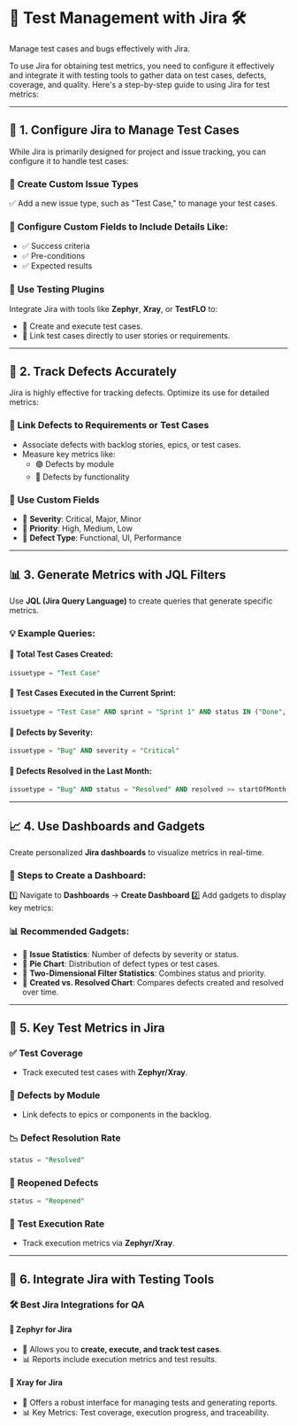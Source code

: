 # 📌 **Test Management with Jira** 🛠️

Manage test cases and bugs effectively with Jira.

To use Jira for obtaining test metrics, you need to configure it effectively and integrate it with testing tools to gather data on test cases, defects, coverage, and quality. Here's a step-by-step guide to using Jira for test metrics:

---

## 🔧 **1. Configure Jira to Manage Test Cases**

While Jira is primarily designed for project and issue tracking, you can configure it to handle test cases:

### 📌 **Create Custom Issue Types**
✅ Add a new issue type, such as "Test Case," to manage your test cases.

### 📝 **Configure Custom Fields to Include Details Like:**
- ✅ Success criteria
- ✅ Pre-conditions
- ✅ Expected results

### 🔗 **Use Testing Plugins**
Integrate Jira with tools like **Zephyr**, **Xray**, or **TestFLO** to:
- 📌 Create and execute test cases.
- 📌 Link test cases directly to user stories or requirements.

---

## 🐞 **2. Track Defects Accurately**

Jira is highly effective for tracking defects. Optimize its use for detailed metrics:

### 🔗 **Link Defects to Requirements or Test Cases**
- Associate defects with backlog stories, epics, or test cases.
- Measure key metrics like:
  - 🟢 Defects by module
  - 🔴 Defects by functionality

### 🎯 **Use Custom Fields**
- 📌 **Severity**: Critical, Major, Minor
- 📌 **Priority**: High, Medium, Low
- 📌 **Defect Type**: Functional, UI, Performance

---

## 📊 **3. Generate Metrics with JQL Filters**

Use **JQL (Jira Query Language)** to create queries that generate specific metrics.

### 💡 **Example Queries:**

#### 📝 **Total Test Cases Created:**
```sql
issuetype = "Test Case"
```

#### 🔄 **Test Cases Executed in the Current Sprint:**
```sql
issuetype = "Test Case" AND sprint = "Sprint 1" AND status IN ("Done", "In Progress")
```

#### 🐞 **Defects by Severity:**
```sql
issuetype = "Bug" AND severity = "Critical"
```

#### 📅 **Defects Resolved in the Last Month:**
```sql
issuetype = "Bug" AND status = "Resolved" AND resolved >= startOfMonth()
```

---

## 📈 **4. Use Dashboards and Gadgets**

Create personalized **Jira dashboards** to visualize metrics in real-time.

### 🔹 **Steps to Create a Dashboard:**
1️⃣ Navigate to **Dashboards** → **Create Dashboard**
2️⃣ Add gadgets to display key metrics:

### 📊 **Recommended Gadgets:**
- 📌 **Issue Statistics**: Number of defects by severity or status.
- 📌 **Pie Chart**: Distribution of defect types or test cases.
- 📌 **Two-Dimensional Filter Statistics**: Combines status and priority.
- 📌 **Created vs. Resolved Chart**: Compares defects created and resolved over time.

---

## 📌 **5. Key Test Metrics in Jira**

### ✅ **Test Coverage**
- Track executed test cases with **Zephyr/Xray**.

### 🐛 **Defects by Module**
- Link defects to epics or components in the backlog.

### 📉 **Defect Resolution Rate**
```sql
status = "Resolved"
```

### 🔄 **Reopened Defects**
```sql
status = "Reopened"
```

### 🚀 **Test Execution Rate**
- Track execution metrics via **Zephyr/Xray**.

---

## 🔄 **6. Integrate Jira with Testing Tools**

### 🛠️ **Best Jira Integrations for QA**

#### 🔹 **Zephyr for Jira**
- 📌 Allows you to **create, execute, and track test cases**.
- 📊 Reports include execution metrics and test results.

#### 🔹 **Xray for Jira**
- 📌 Offers a robust interface for managing tests and generating reports.
- 📊 Key Metrics: Test coverage, execution progress, and traceability.

